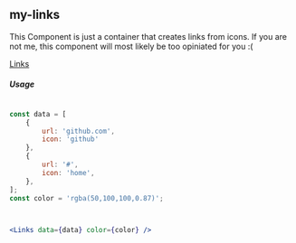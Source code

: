 ## my-links

This Component is just a container that creates links from icons. If you are not me, this component will most likely be too opiniated for you :(

[Links](./src/Components/Links.md)


##### Usage
```jsx

const data = [
    {
        url: 'github.com',
        icon: 'github'
    },
    {
        url: '#',
        icon: 'home',
    },
];
const color = 'rgba(50,100,100,0.87)';



<Links data={data} color={color} />

```